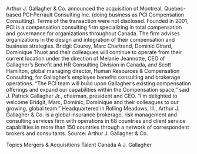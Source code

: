 Arthur J. Gallagher & Co. announced the acquisition of Montreal, Quebec-based PCI-Perrault Consulting Inc. (doing business as PCI Compensation Consulting).
Terms of the transaction were not disclosed.
Founded in 2001, PCI is a compensation consulting firm specializing in total compensation and governance for organizations throughout Canada. The firm advises organizations in the design and integration of their compensation and business strategies.
Bridgit Courey, Marc Chartrand, Dominic Girard, Dominique Thuot and their colleagues will continue to operate from their current location under the direction of Melanie Jeannotte, CEO of Gallagher’s Benefit and HR Consulting Division in Canada, and Scott Hamilton, global managing director, Human Resources & Compensation Consulting, for Gallagher’s employee benefits consulting and brokerage operations.
“The PCI team will build upon Gallagher’s existing compensation offerings and expand our capabilities within the Compensation space,” said J. Patrick Gallagher Jr., chairman, president and CEO. “I’m delighted to welcome Bridgit, Marc, Dominic, Dominique and their colleagues to our growing, global team.”
Headquartered in Rolling Meadows, Ill., Arthur J. Gallagher & Co. is a global insurance brokerage, risk management and consulting services firm with operations in 68 countries and client service capabilities in more than 150 countries through a network of correspondent brokers and consultants.
Source: Arthur J. Gallagher & Co.

Topics
Mergers & Acquisitions
Talent
Canada
A.J. Gallagher
